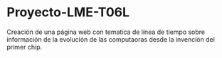 # Proyecto-LME-T06L
Creación de una página web con tematica de línea de tiempo sobre información de la evolución de las computaoras desde la invención del primer chip.
<br>
